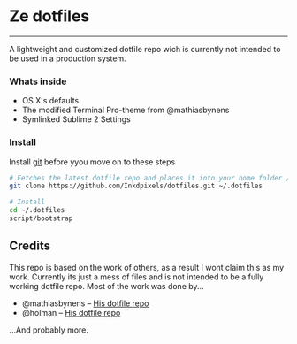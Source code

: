 # Ze dotfiles
-------------------------
A lightweight and customized dotfile repo wich is currently not intended to be used in a production system.


### Whats inside
* OS X's defaults
* The modified Terminal Pro-theme from @mathiasbynens
* Symlinked Sublime 2 Settings

### Install
Install [git](http://git-scm.com/download/mac) before yyou move on to these steps
```bash
# Fetches the latest dotfile repo and places it into your home folder /.dotfiles
git clone https://github.com/Inkdpixels/dotfiles.git ~/.dotfiles

# Install
cd ~/.dotfiles
script/bootstrap
```


## Credits
This repo is based on the work of others, as a result I wont claim this as my work. Currently its just a mess of files and is not intended to be a fully working dotfile repo. Most of the work was done by...

* @mathiasbynens – [His dotfile repo](https://github.com/mathiasbynens/dotfiles)
* @holman – [His dotfile repo](https://github.com/holman/dotfiles)

...And probably more.